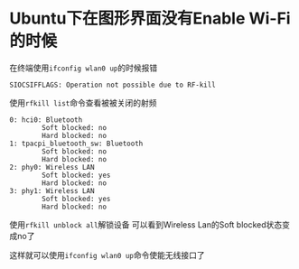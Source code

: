 # Ubuntu下在图形界面没有Enable Wi-Fi的时候

在终端使用`ifconfig wlan0 up`的时候报错
```
SIOCSIFFLAGS: Operation not possible due to RF-kill
```

使用`rfkill list`命令查看被被关闭的射频
```
0: hci0: Bluetooth
        Soft blocked: no
        Hard blocked: no
1: tpacpi_bluetooth_sw: Bluetooth
        Soft blocked: no
        Hard blocked: no
2: phy0: Wireless LAN
        Soft blocked: yes
        Hard blocked: no
3: phy1: Wireless LAN
        Soft blocked: yes
        Hard blocked: no
```
使用`rfkill unblock all`解锁设备
可以看到Wireless Lan的Soft blocked状态变成no了

这样就可以使用`ifconfig wlan0 up`命令使能无线接口了
